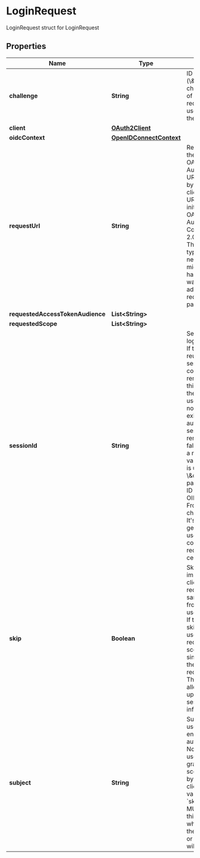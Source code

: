 

# LoginRequest

LoginRequest struct for LoginRequest

## Properties

| Name | Type | Description | Notes |
|------------ | ------------- | ------------- | -------------|
|**challenge** | **String** | ID is the identifier (\\\&quot;login challenge\\\&quot;) of the login request. It is used to identify the session. |  [optional] |
|**client** | [**OAuth2Client**](OAuth2Client.md) |  |  [optional] |
|**oidcContext** | [**OpenIDConnectContext**](OpenIDConnectContext.md) |  |  [optional] |
|**requestUrl** | **String** | RequestURL is the original OAuth 2.0 Authorization URL requested by the OAuth 2.0 client. It is the URL which initiates the OAuth 2.0 Authorization Code or OAuth 2.0 Implicit flow. This URL is typically not needed, but might come in handy if you want to deal with additional request parameters. |  [optional] |
|**requestedAccessTokenAudience** | **List&lt;String&gt;** |  |  [optional] |
|**requestedScope** | **List&lt;String&gt;** |  |  [optional] |
|**sessionId** | **String** | SessionID is the login session ID. If the user-agent reuses a login session (via cookie / remember flag) this ID will remain the same. If the user-agent did not have an existing authentication session (e.g. remember is false) this will be a new random value. This value is used as the \\\&quot;sid\\\&quot; parameter in the ID Token and in OIDC Front-/Back- channel logout. It&#39;s value can generally be used to associate consecutive login requests by a certain user. |  [optional] |
|**skip** | **Boolean** | Skip, if true, implies that the client has requested the same scopes from the same user previously. If true, you can skip asking the user to grant the requested scopes, and simply forward the user to the redirect URL.  This feature allows you to update / set session information. |  [optional] |
|**subject** | **String** | Subject is the user ID of the end-user that authenticated. Now, that end user needs to grant or deny the scope requested by the OAuth 2.0 client. If this value is set and &#x60;skip&#x60; is true, you MUST include this subject type when accepting the login request, or the request will fail. |  [optional] |



